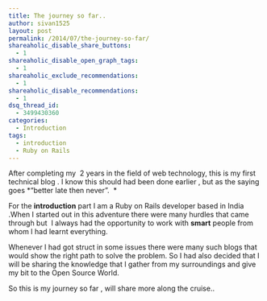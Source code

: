 ```yaml
---
title: The journey so far..
author: sivan1525
layout: post
permalink: /2014/07/the-journey-so-far/
shareaholic_disable_share_buttons:
  - 1
shareaholic_disable_open_graph_tags:
  - 1
shareaholic_exclude_recommendations:
  - 1
shareaholic_disable_recommendations:
  - 1
dsq_thread_id:
  - 3499430360
categories:
  - Introduction
tags:
  - introduction
  - Ruby on Rails
---
```

After completing my  2 years in the field of web technology, this is my first technical blog . I know this should had been done earlier , but as the saying goes *&#8220;better late then never&#8221;.  *

For the **introduction** part I am a Ruby on Rails developer based in India .When I started out in this adventure there were many hurdles that came through but  I always had the opportunity to work with **smart** people from whom I had learnt everything.

Whenever I had got struct in some issues there were many such blogs that would show the right path to solve the problem. So I had also decided that I will be sharing the knowledge that I gather from my surroundings and give my bit to the Open Source World.

So this is my journey so far , will share more along the cruise..

&nbsp;

&nbsp; 

